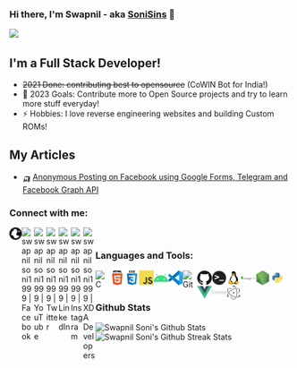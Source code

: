 

### Hi there, I'm Swapnil - aka [SoniSins][website] 👋
![](https://komarev.com/ghpvc/?username=SwapnilSoni1999)

<!-- [![Website](https://img.shields.io/website?label=swapnilsoni.xyz&style=for-the-badge&url=https://swapnilsoni.xyz)](https://swapnilsoni.xyz) -->
<!-- [![Website](https://img.shields.io/website?label=gamerary.com&style=for-the-badge&url=https://gamerary.com)](https://gamerary.com) -->


## I'm a Full Stack Developer!

- ~~2021 Done: contributing best to opensource~~ (CoWIN Bot for India!)
- 🥅 2023 Goals: Contribute more to Open Source projects and try to learn more stuff everyday!
- ⚡ Hobbies: I love reverse engineering websites and building Custom ROMs!

## My Articles

- 🛺 [Anonymous Posting on Facebook using Google Forms, Telegram and Facebook Graph API](https://swapnilsoni1999.medium.com/anonymous-posting-on-facebook-using-graph-api-telegram-bot-api-and-google-apps-script-for-google-45b4b586b682)

### Connect with me:

[<img align="left" alt="swapnilsoni.xyz" width="22px" src="https://raw.githubusercontent.com/iconic/open-iconic/master/svg/globe.svg" />][website]
[<img align="left" alt="swapnilsoni1999 | Facebook" width="22px" src="https://cdn.jsdelivr.net/npm/simple-icons@v3/icons/facebook.svg" />][facebook]
[<img align="left" alt="swapnilsoni1999 | YouTube" width="22px" src="https://cdn.jsdelivr.net/npm/simple-icons@v3/icons/youtube.svg" />][youtube]
[<img align="left" alt="swapnilsoni1999 | Twitter" width="22px" src="https://cdn.jsdelivr.net/npm/simple-icons@v3/icons/twitter.svg" />][twitter]
[<img align="left" alt="swapnilsoni1999 | LinkedIn" width="22px" src="https://cdn.jsdelivr.net/npm/simple-icons@v3/icons/linkedin.svg" />][linkedin]
[<img align="left" alt="swapnilsoni1999 | Instagram" width="22px" src="https://cdn.jsdelivr.net/npm/simple-icons@v3/icons/instagram.svg" />][instagram]
[<img align="left" alt="swapnilsoni1999 | XDA Developers" width="22px" src="https://icons.veryicon.com/png/o/object/material_design_icons/xda-7.png">][xda]

<br />

### Languages and Tools:

<img align="left" alt="C" width="26px" src="https://img.icons8.com/color/48/000000/c-programming.png" />

<img align="left" alt="HTML5" width="26px" src="https://raw.githubusercontent.com/github/explore/80688e429a7d4ef2fca1e82350fe8e3517d3494d/topics/html/html.png" />

<img align="left" alt="CSS3" width="26px" src="https://raw.githubusercontent.com/github/explore/80688e429a7d4ef2fca1e82350fe8e3517d3494d/topics/css/css.png" />

<img align="left" alt="Javascript" width="26px" src="https://raw.githubusercontent.com/github/explore/80688e429a7d4ef2fca1e82350fe8e3517d3494d/topics/javascript/javascript.png">

<img align="left" alt="Android" width="26px" src="https://raw.githubusercontent.com/github/explore/80688e429a7d4ef2fca1e82350fe8e3517d3494d/topics/android/android.png" />

<img align="left" alt="Visual Studio Code" width="26px" src="https://raw.githubusercontent.com/github/explore/80688e429a7d4ef2fca1e82350fe8e3517d3494d/topics/visual-studio-code/visual-studio-code.png" />

<img align="left" alt="Git" width="26px" src="https://img.icons8.com/color/48/000000/git.png" />

<img align="left" alt="GitHub" width="26px" src="https://raw.githubusercontent.com/github/explore/78df643247d429f6cc873026c0622819ad797942/topics/github/github.png" />

<img align="left" alt="Terminal" width="26px" src="https://raw.githubusercontent.com/github/explore/d92924b1d925bb134e308bd29c9de6c302ed3beb/topics/terminal/terminal.png" />

<img align="left" alt="Linux" width="26px" src="https://raw.githubusercontent.com/github/explore/80688e429a7d4ef2fca1e82350fe8e3517d3494d/topics/linux/linux.png">

<img align="left" alt="MongoDB" width="26px" src="https://raw.githubusercontent.com/github/explore/80688e429a7d4ef2fca1e82350fe8e3517d3494d/topics/mongodb/mongodb.png">

<img align="left" alt="NodeJS" width="26px" src="https://raw.githubusercontent.com/github/explore/80688e429a7d4ef2fca1e82350fe8e3517d3494d/topics/nodejs/nodejs.png">

<img align="left" alt="Python" width="26px" src="https://raw.githubusercontent.com/github/explore/80688e429a7d4ef2fca1e82350fe8e3517d3494d/topics/python/python.png">

<img align="left" alt="Vue.js" width="26px" src="https://raw.githubusercontent.com/github/explore/80688e429a7d4ef2fca1e82350fe8e3517d3494d/topics/vue/vue.png">

<img align="left" alt="Express" width="26px" src="https://raw.githubusercontent.com/github/explore/80688e429a7d4ef2fca1e82350fe8e3517d3494d/topics/express/express.png">

<img align="left" alt="Electron" width="26px" src="https://raw.githubusercontent.com/github/explore/80688e429a7d4ef2fca1e82350fe8e3517d3494d/topics/electron/electron.png">

<br />
<br />

### Github Stats

<img alt="Swapnil Soni's Github Stats" src="https://github-readme-stats.vercel.app/api?username=SwapnilSoni1999&show_icons=true&include_all_commits=true&count_private=true&theme=dark" />
<br />
<img alt="Swapnil Soni's Github Streak Stats" src="http://github-readme-streak-stats.herokuapp.com/?user=SwapnilSoni1999&theme=dark" />

[website]: https://fb.me/swapnilsoni1999
[facebook]: https://fb.me/swapnilsoni1999
[twitter]: https://twitter.com/SwapnilSoniXDA
[youtube]: https://youtube.com/swapnilsoni
[instagram]: https://instagram.com/soniswapnil
[linkedin]: https://linkedin.com/in/swapnilsoni1999
[xda]: https://forum.xda-developers.com/member.php?u=6844471
